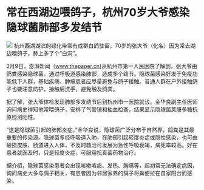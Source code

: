 # 常在西湖边喂鸽子，杭州70岁大爷感染隐球菌肺部多发结节

![](https://inews.gtimg.com/newsapp_bt/0/15653421728/1000)
杭州西湖湖滨的绿化带常有成群白鸽驻留，70岁的张大爷（化名）因为常去湖边喂鸽子，肺上多了个“白洞”。

2月9日，澎湃新闻（www.thepaper.cn)从杭州市第一人民医院了解到，张大爷由鸽粪感染隐球菌，通过呼吸道感染肺部，造成多个结节。隐球菌感染好发于免疫功能低下人群，基础疾病、肿瘤患者应尽量避免与鸽子接触。普通人群在户外接触鸽子也要注意防护，接触后洗手，避免触及鸽粪。

据了解，张大爷体检发现肺部多发结节后到杭州市一医院就诊。金华良副主任医师询问病史得知他常喂鸽子，安排了气管镜和抽血检查，结果显示隐球菌荚膜多糖抗原检测阳性。

“这是隐球菌引起的肺部炎症。”金华良说，隐球菌广泛分布于自然界，鸽粪是其最重要的传染源。隐球菌多经呼吸道入肺，在肺部引起轻度炎症或隐性感染，也可由破损皮肤、肠道进入人体，不及时救治可发展为急性呼吸衰竭，病死率较高。好在患者就医及时，只是轻度炎症，可服用抗真菌药物治疗。

据介绍，隐球菌感染患者会出现咳嗽咳痰、发热、胸痛等，起初常无法确定病因，询问病史大多与鸽子相关，有患者因为邻居家养的鸽子将粪便拉在自家阳台而感染。

